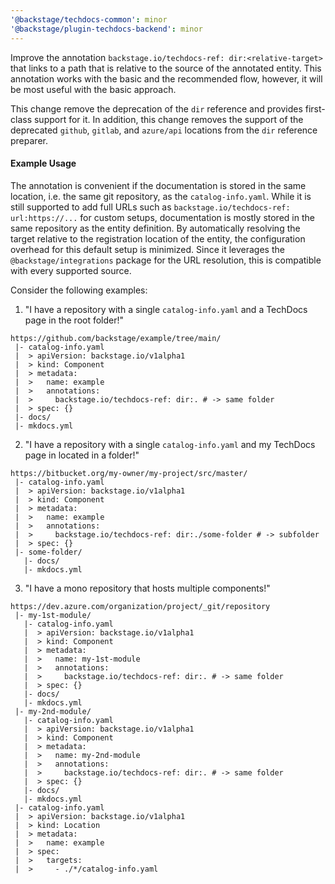```yaml
---
'@backstage/techdocs-common': minor
'@backstage/plugin-techdocs-backend': minor
---
```


Improve the annotation `backstage.io/techdocs-ref: dir:<relative-target>` that links to a path that is relative to the source of the annotated entity.
This annotation works with the basic and the recommended flow, however, it will be most useful with the basic approach.

This change remove the deprecation of the `dir` reference and provides first-class support for it.
In addition, this change removes the support of the deprecated `github`, `gitlab`, and `azure/api` locations from the `dir` reference preparer.

#### Example Usage

The annotation is convenient if the documentation is stored in the same location, i.e. the same git repository, as the `catalog-info.yaml`.
While it is still supported to add full URLs such as `backstage.io/techdocs-ref: url:https://...` for custom setups, documentation is mostly stored in the same repository as the entity definition.
By automatically resolving the target relative to the registration location of the entity, the configuration overhead for this default setup is minimized.
Since it leverages the `@backstage/integrations` package for the URL resolution, this is compatible with every supported source.

Consider the following examples:

1. "I have a repository with a single `catalog-info.yaml` and a TechDocs page in the root folder!"

```
https://github.com/backstage/example/tree/main/
 |- catalog-info.yaml
 |  > apiVersion: backstage.io/v1alpha1
 |  > kind: Component
 |  > metadata:
 |  >   name: example
 |  >   annotations:
 |  >     backstage.io/techdocs-ref: dir:. # -> same folder
 |  > spec: {}
 |- docs/
 |- mkdocs.yml
```

2. "I have a repository with a single `catalog-info.yaml` and my TechDocs page in located in a folder!"

```
https://bitbucket.org/my-owner/my-project/src/master/
 |- catalog-info.yaml
 |  > apiVersion: backstage.io/v1alpha1
 |  > kind: Component
 |  > metadata:
 |  >   name: example
 |  >   annotations:
 |  >     backstage.io/techdocs-ref: dir:./some-folder # -> subfolder
 |  > spec: {}
 |- some-folder/
   |- docs/
   |- mkdocs.yml
```

3. "I have a mono repository that hosts multiple components!"

```
https://dev.azure.com/organization/project/_git/repository
 |- my-1st-module/
   |- catalog-info.yaml
   |  > apiVersion: backstage.io/v1alpha1
   |  > kind: Component
   |  > metadata:
   |  >   name: my-1st-module
   |  >   annotations:
   |  >     backstage.io/techdocs-ref: dir:. # -> same folder
   |  > spec: {}
   |- docs/
   |- mkdocs.yml
 |- my-2nd-module/
   |- catalog-info.yaml
   |  > apiVersion: backstage.io/v1alpha1
   |  > kind: Component
   |  > metadata:
   |  >   name: my-2nd-module
   |  >   annotations:
   |  >     backstage.io/techdocs-ref: dir:. # -> same folder
   |  > spec: {}
   |- docs/
   |- mkdocs.yml
 |- catalog-info.yaml
 |  > apiVersion: backstage.io/v1alpha1
 |  > kind: Location
 |  > metadata:
 |  >   name: example
 |  > spec:
 |  >   targets:
 |  >     - ./*/catalog-info.yaml
```
